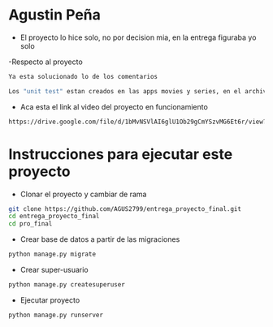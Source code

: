 # Agustin Peña

- El proyecto lo hice solo, no por decision mia, en la entrega figuraba yo solo

-Respecto al proyecto
```bash
Ya esta solucionado lo de los comentarios

```
```bash
Los "unit test" estan creados en las apps movies y series, en el archivo "tests.py"
```


- Aca esta el link al video del proyecto en funcionamiento
```bash
https://drive.google.com/file/d/1bMvNSVlAI6glU1Ob29gCmYSzvMG6Et6r/view?usp=sharing
```


# Instrucciones para ejecutar este proyecto

- Clonar el proyecto y cambiar de rama
```bash
git clone https://github.com/AGUS2799/entrega_proyecto_final.git
cd entrega_proyecto_final
cd pro_final
```

- Crear base de datos a partir de las migraciones
```bash
python manage.py migrate
```



- Crear super-usuario
```bash
python manage.py createsuperuser
```




- Ejecutar proyecto
```bash
python manage.py runserver
```

